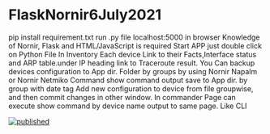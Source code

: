 # FlaskNornir6July2021
pip install requirement.txt
run .py file
localhost:5000 in browser 
Knowledge of Nornir, Flask and HTML/JavaScript is required
Start APP just double click on Python File
In Inventory  Each device Link to their Facts,Interface status and ARP table.under IP heading link to Traceroute result.
You Can backup devices configuration to App dir. Folder by groups by using Nornir Napalm or Nornir Netmiko Command
show command output save to App dir. by group with date tag
Add new configuration to device from file groupwise, and then commit changes in other window.
In commander Page can execute show command by device name output to same page. Like CLI


 

[![published](https://static.production.devnetcloud.com/codeexchange/assets/images/devnet-published.svg)](https://developer.cisco.com/codeexchange/github/repo/awanchakwal/FlaskNornir6July2021)
